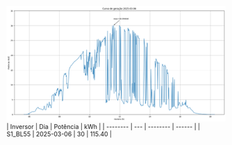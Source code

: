 ![My Image](06_03_2025-S1_BL55.png)
| Inversor | Dia | Potência | kWh    |
| -------- | --- | -------- | ------ |
| S1_BL55       | 2025-03-06  | 30       | 115.40 |